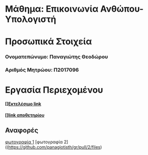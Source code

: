 # Μάθημα: Επικοινωνία Ανθώπου-Υπολογιστή

# Προσωπικά Στοιχεία

### Ονοματεπώνυμο: Παναγιώτης Θεοδώρου
### Αριθμός Μητρώου: Π2017096

# Εργασία Περιεχομένου


  #### [][Εκτελέσιμο link](https://panagiotisth.github.io/gr/)
  #### [][link αποθετηρίου](https://github.com/panagiotisth/gr)
  ## Αναφορές
  
 [φωτογραφία 1](https://github.com/panagiotisth/gr/pull/1/files)
 [φωτογραφία 2]((https://github.com/panagiotisth/gr/pull/2/files)
  
  
  
  
